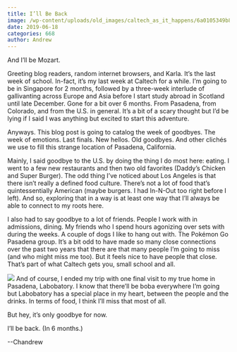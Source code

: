 ```yaml
---
title: I’ll Be Back
image: /wp-content/uploads/old_images/caltech_as_it_happens/6a0105349b8251970b0240a4b47222200b.jpg
date: 2019-06-18
categories: 668
author: Andrew
---
```



And I’ll be Mozart.

Greeting blog readers, random internet browsers, and Karla. It’s the last week of school. In-fact, it’s my last week at Caltech for a while. I’m going to be in Singapore for 2 months, followed by a three-week interlude of gallivanting across Europe and Asia before I start study abroad in Scotland until late December. Gone for a bit over 6 months. From Pasadena, from Colorado, and from the U.S. in general. It’s a bit of a scary thought but I’d be lying if I said I was anything but excited to start this adventure.

Anyways. This blog post is going to catalog the week of goodbyes. The week of emotions. Last finals. New hellos. Old goodbyes. And other clichés we use to fill this strange location of Pasadena, California.

Mainly, I said goodbye to the U.S. by doing the thing I do most here: eating. I went to a few new restaurants and then two old favorites (Daddy’s Chicken and Super Burger). The odd thing I’ve noticed about Los Angeles is that there isn’t really a defined food culture. There’s not a lot of food that’s quintessentially American (maybe burgers. I had In-N-Out too right before I left). And so, exploring that in a way is at least one way that I’ll always be able to connect to my roots here.

I also had to say goodbye to a lot of friends. People I work with in admissions, dining. My friends who I spend hours agonizing over sets with during the weeks. A couple of dogs I like to hang out with. The Pokémon Go Pasadena group. It’s a bit odd to have made so many close connections over the past two years that there are that many people I’m going to miss (and who might miss me too). But it feels nice to have people that close. That’s part of what Caltech gets you, small school and all.


![](/old_images/caltech_as_it_happens/6a0105349b8251970b0240a466967a200c.jpg)
And of course, I ended my trip with one final visit to my true home in Pasadena, Labobatory. I know that there’ll be boba everywhere I’m going but Labobatory has a special place in my heart, between the people and the drinks. In terms of food, I think I’ll miss that most of all.

But hey, it’s only goodbye for now.

I’ll be back. (In 6 months.)

--Chandrew

